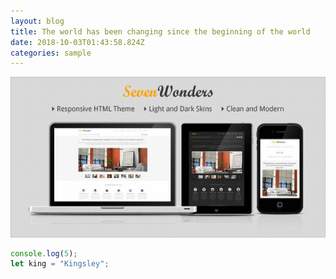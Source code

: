 ```yaml
---
layout: blog
title: The world has been changing since the beginning of the world
date: 2018-10-03T01:43:58.824Z
categories: sample
---
```

![This is deletet](/static/uploads/minimalist-website-templates-55.jpg)

```javascript
console.log(5);
let king = "Kingsley";
```
